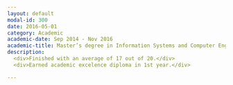 ```yaml
---
layout: default
modal-id: 300
date: 2016-05-01
category: Academic
academic-date: Sep 2014 - Nov 2016
academic-title: Master’s degree in Information Systems and Computer Engineering
description: 
  <div>Finished with an average of 17 out of 20.</div>
  <div>Earned academic excelence diploma in 1st year.</div>

---
```

